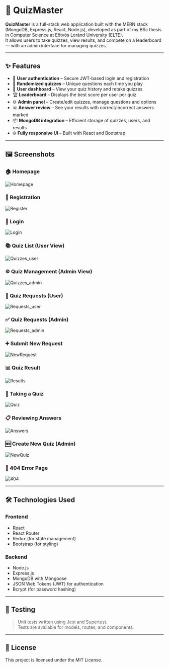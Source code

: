 # 🎯 QuizMaster

**QuizMaster** is a full-stack web application built with the MERN stack (MongoDB, Express.js, React, Node.js), developed as part of my BSc thesis in Computer Science at Eötvös Loránd University (ELTE).  
It allows users to take quizzes, view results, and compete on a leaderboard — with an admin interface for managing quizzes.

---

## ✨ Features

- 🔐 **User authentication** – Secure JWT-based login and registration
- 🧠 **Randomized quizzes** – Unique questions each time you play
- 👤 **User dashboard** – View your quiz history and retake quizzes
- 🏆 **Leaderboard** – Displays the best score per user per quiz
- ⚙️ **Admin panel** – Create/edit quizzes, manage questions and options
- 📊 **Answer review** – See your results with correct/incorrect answers marked
- 📦 **MongoDB integration** – Efficient storage of quizzes, users, and results
- 🌐 **Fully responsive UI** – Built with React and Bootstrap

---

## 🖼️ Screenshots

### 🏠 Homepage
![Homepage](https://github.com/user-attachments/assets/994f54a6-f89d-4af1-bf38-08841123fcb7)

### 📝 Registration
![Register](https://github.com/user-attachments/assets/ebc7debe-3cc7-4516-9dea-a3ac999a5a08)

### 🔐 Login
![Login](https://github.com/user-attachments/assets/80a3f137-2095-447b-b099-da69ca3ab8ae)

### 📚 Quiz List (User View)
![Quizzes_user](https://github.com/user-attachments/assets/78950c83-1364-4662-8a64-147ac84e8a04)

### ⚙️ Quiz Management (Admin View)
![Quizzes_admin](https://github.com/user-attachments/assets/05bfce60-cd22-4359-86b3-cad4e00521c9)

### 📨 Quiz Requests (User)
![Requests_user](https://github.com/user-attachments/assets/43939001-c671-4cfb-9c5f-bcbe347391f5)

### ✅ Quiz Requests (Admin)
![Requests_admin](https://github.com/user-attachments/assets/1c970b1d-2fac-40a7-b656-c27af6760a36)

### ➕ Submit New Request
![NewRequest](https://github.com/user-attachments/assets/8b5821c3-8c07-43ba-9bf8-d518cd6b0d24)

### 📊 Quiz Result
![Results](https://github.com/user-attachments/assets/445e4869-2637-454f-83f5-45f9ebb891ee)

### 🧠 Taking a Quiz
![Quiz](https://github.com/user-attachments/assets/fa36ec56-69b9-40a3-9a8d-62881391a1fd)

### 📋 Reviewing Answers
![Answers](https://github.com/user-attachments/assets/c2b41cd7-eb25-4395-a960-f17456c2dd8d)

### 🆕 Create New Quiz (Admin)
![NewQuiz](https://github.com/user-attachments/assets/7f828d3c-6612-4f05-b3a9-60cbe201e215)

### 🚫 404 Error Page
![404](https://github.com/user-attachments/assets/851784ec-d176-44fe-8df3-176655cd8990)

---

## 🛠️ Technologies Used

### Frontend
- React
- React Router
- Redux (for state management)
- Bootstrap (for styling)

### Backend
- Node.js
- Express.js
- MongoDB with Mongoose
- JSON Web Tokens (JWT) for authentication
- Bcrypt (for password hashing)

---

## 🧪 Testing

> Unit tests written using Jest and Supertest.  
Tests are available for models, routes, and components.

---

## 📄 License

This project is licensed under the MIT License.
